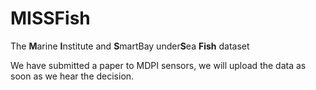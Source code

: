 # MISSFish
The <b>M</b>arine <b>I</b>nstitute and <b>S</b>martBay under<b>S</b>ea  <b>Fish</b> dataset

We have submitted a paper to MDPI sensors, we will upload the data  as soon as we hear the decision. 
